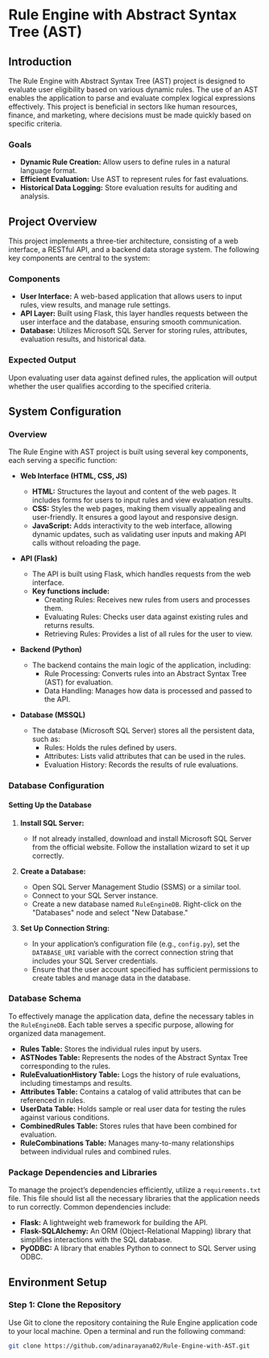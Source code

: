 # Rule Engine with Abstract Syntax Tree (AST)

## Introduction

The Rule Engine with Abstract Syntax Tree (AST) project is designed to evaluate user eligibility based on various dynamic rules. The use of an AST enables the application to parse and evaluate complex logical expressions effectively. This project is beneficial in sectors like human resources, finance, and marketing, where decisions must be made quickly based on specific criteria.

### Goals
- **Dynamic Rule Creation:** Allow users to define rules in a natural language format.
- **Efficient Evaluation:** Use AST to represent rules for fast evaluations.
- **Historical Data Logging:** Store evaluation results for auditing and analysis.

## Project Overview

This project implements a three-tier architecture, consisting of a web interface, a RESTful API, and a backend data storage system. The following key components are central to the system:

### Components
- **User Interface:** A web-based application that allows users to input rules, view results, and manage rule settings.
- **API Layer:** Built using Flask, this layer handles requests between the user interface and the database, ensuring smooth communication.
- **Database:** Utilizes Microsoft SQL Server for storing rules, attributes, evaluation results, and historical data.

### Expected Output
Upon evaluating user data against defined rules, the application will output whether the user qualifies according to the specified criteria.


## System Configuration

### Overview
The Rule Engine with AST project is built using several key components, each serving a specific function:

- **Web Interface (HTML, CSS, JS)**
  - **HTML:** Structures the layout and content of the web pages. It includes forms for users to input rules and view evaluation results.
  - **CSS:** Styles the web pages, making them visually appealing and user-friendly. It ensures a good layout and responsive design.
  - **JavaScript:** Adds interactivity to the web interface, allowing dynamic updates, such as validating user inputs and making API calls without reloading the page.

- **API (Flask)**
  - The API is built using Flask, which handles requests from the web interface.
  - **Key functions include:**
    - Creating Rules: Receives new rules from users and processes them.
    - Evaluating Rules: Checks user data against existing rules and returns results.
    - Retrieving Rules: Provides a list of all rules for the user to view.

- **Backend (Python)**
  - The backend contains the main logic of the application, including:
    - Rule Processing: Converts rules into an Abstract Syntax Tree (AST) for evaluation.
    - Data Handling: Manages how data is processed and passed to the API.

- **Database (MSSQL)**
  - The database (Microsoft SQL Server) stores all the persistent data, such as:
    - Rules: Holds the rules defined by users.
    - Attributes: Lists valid attributes that can be used in the rules.
    - Evaluation History: Records the results of rule evaluations.

### Database Configuration

#### Setting Up the Database
1. **Install SQL Server:**
   - If not already installed, download and install Microsoft SQL Server from the official website. Follow the installation wizard to set it up correctly.

2. **Create a Database:**
   - Open SQL Server Management Studio (SSMS) or a similar tool.
   - Connect to your SQL Server instance.
   - Create a new database named `RuleEngineDB`. Right-click on the "Databases" node and select "New Database."

3. **Set Up Connection String:**
   - In your application’s configuration file (e.g., `config.py`), set the `DATABASE_URI` variable with the correct connection string that includes your SQL Server credentials.
   - Ensure that the user account specified has sufficient permissions to create tables and manage data in the database.

### Database Schema
To effectively manage the application data, define the necessary tables in the `RuleEngineDB`. Each table serves a specific purpose, allowing for organized data management.

- **Rules Table:** Stores the individual rules input by users.
- **ASTNodes Table:** Represents the nodes of the Abstract Syntax Tree corresponding to the rules.
- **RuleEvaluationHistory Table:** Logs the history of rule evaluations, including timestamps and results.
- **Attributes Table:** Contains a catalog of valid attributes that can be referenced in rules.
- **UserData Table:** Holds sample or real user data for testing the rules against various conditions.
- **CombinedRules Table:** Stores rules that have been combined for evaluation.
- **RuleCombinations Table:** Manages many-to-many relationships between individual rules and combined rules.

### Package Dependencies and Libraries
To manage the project’s dependencies efficiently, utilize a `requirements.txt` file. This file should list all the necessary libraries that the application needs to run correctly. Common dependencies include:

- **Flask:** A lightweight web framework for building the API.
- **Flask-SQLAlchemy:** An ORM (Object-Relational Mapping) library that simplifies interactions with the SQL database.
- **PyODBC:** A library that enables Python to connect to SQL Server using ODBC.

## Environment Setup

### Step 1: Clone the Repository
Use Git to clone the repository containing the Rule Engine application code to your local machine. Open a terminal and run the following command:

```bash
git clone https://github.com/adinarayana02/Rule-Engine-with-AST.git
